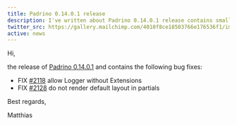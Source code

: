 ```yaml
---
title: Padrino 0.14.0.1 release
description: I've written about Padrino 0.14.0.1 release contains small bug fixes and this release contains many small bug fixes
twitter_src: https://gallery.mailchimp.com/4010f8ce18503766e176536f1/images/32684573-8372-4e96-bc1b-5864ce88a1a4.jpg
active: news
---
```


Hi,

the release of [Padrino 0.14.0.1](http://padrinorb.com/blog/padrino-0-14-0-1/ "Padrino 0.14.0.1") and contains the
following bug fixes:

- FIX [#2118](https://github.com/padrino/padrino-framework/pull/2118) allow Logger without Extensions
- FIX [#2128](https://github.com/padrino/padrino-framework/pull/2128) do not render default layout in partials

Best regards,

Matthias

